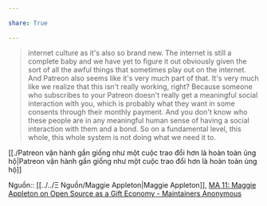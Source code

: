 ---  
share: True  
---  
> internet culture as it's also so brand new. The internet is still a complete baby and we have yet to figure it out obviously given the sort of all the awful things that sometimes play out on the internet. And Patreon also seems like it's very much part of that. It's very much like we realize that this isn't really working, right? Because someone who subscribes to your Patreon doesn't really get a meaningful social interaction with you, which is probably what they want in some consents through their monthly payment. And you don't know who these people are in any meaningful human sense of having a social interaction with them and a bond. So on a fundamental level, this whole, this whole system is not doing what we need it to.  
  
[[./Patreon vận hành gần giống như một cuộc trao đổi hơn là hoàn toàn ủng hộ|Patreon vận hành gần giống như một cuộc trao đổi hơn là hoàn toàn ủng hộ]]   
  
Nguồn:: [[../../Ξ Nguồn/Maggie Appleton|Maggie Appleton]], [MA 11: Maggie Appleton on Open Source as a Gift Economy - Maintainers Anonymous](https://maintainersanonymous.com/gift/#t=31:23)  
